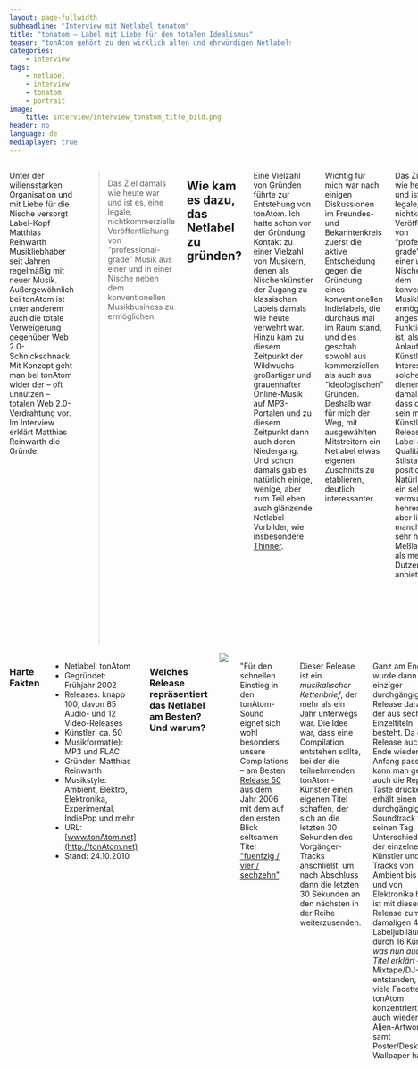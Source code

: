 ```yaml
---
layout: page-fullwidth
subheadline: "Interview mit Netlabel tonatom"
title: "tonatom – Label mit Liebe für den totalen Idealismus"
teaser: "tonAtom gehört zu den wirklich alten und ehrwürdigen Netlabels, das nie die eigene Mission aus den Augen verloren hat."
categories:
    - interview
tags:
    - netlabel
    - interview
    - tonatom
    - portrait
image:
    title: interview/interview_tonatom_title_bild.png
header: no
language: de
mediaplayer: true
---
```

<div class="row">
<div class="large-7 columns" markdown="1">

Unter der willensstarken Organisation und mit Liebe für die Nische
versorgt Label-Kopf Matthias Reinwarth Musikliebhaber seit Jahren
regelmäßig mit neuer Musik. Außergewöhnlich bei tonAtom ist unter
anderem auch die totale Verweigerung gegenüber Web 2.0-Schnickschnack.
Mit Konzept geht man bei tonAtom wider der – oft unnützen – totalen Web
2.0-Verdrahtung vor. Im Interview erklärt Matthias Reinwarth die
Gründe.

> Das Ziel damals wie heute war und ist es, eine legale, nichtkommerzielle Veröffentlichung von “professional-grade” Musik aus einer und in einer Nische neben dem konventionellen Musikbusiness zu ermöglichen.



## Wie kam es dazu, das Netlabel zu gründen?

Eine Vielzahl von Gründen führte zur Entstehung von tonAtom. Ich hatte
schon vor der Gründung Kontakt zu einer Vielzahl von Musikern, denen als
Nischenkünstler der Zugang zu klassischen Labels damals wie heute
verwehrt war. Hinzu kam zu diesem Zeitpunkt der Wildwuchs großartiger
und grauenhafter Online-Musik auf MP3-Portalen und zu diesem Zeitpunkt
dann auch deren Niedergang. Und schon damals gab es natürlich einige,
wenige, aber zum Teil eben auch glänzende Netlabel-Vorbilder, wie
insbesondere [Thinner](http://thinner.cc).

Wichtig für mich war nach einigen Diskussionen im Freundes- und
Bekanntenkreis zuerst die aktive Entscheidung gegen die Gründung eines
konventionellen Indielabels, die durchaus mal im Raum stand, und dies
geschah sowohl aus kommerziellen als auch aus “ideologischen” Gründen.
Deshalb war für mich der Weg, mit ausgewählten Mitstreitern ein Netlabel
etwas eigenen Zuschnitts zu etablieren, deutlich interessanter.

Das Ziel damals wie heute war und ist es, eine legale, nichtkommerzielle
Veröffentlichung von “professional-grade” Musik aus einer und in einer
Nische neben dem konventionellen Musikbusiness zu ermöglichen. Die
angestrebte Funktion war und ist, als Anlaufstelle für Künstler und
Interessenten solcher Musik zu dienen. Schon damals war klar, dass der
Ansatz sein muss, die Künstler, die Releases und das Label als
Qualitäts- und Stilstatement zu positionieren. Natürlich ist das ein
sehr, vermutlich zu hehrer Anspruch, aber lieber manchmal eine sehr hohe
Meßlatte reissen, als mediokre Dutzendware anbieten.



## Wer steckt hinter dem Label?

<figure>
<img src="{{ site.urlimg }}interview/interview_tonatom_matthias_reinwarth.jpg">
<figcaption>Foto: Matthias Reinwarth von tonAtom</figcaption>
</figure>


Die maßgebliche Figur hinter [tonAtom](http://www.tonatom.net/) bin wohl
ich, [Matthias Reinwarth](http://www.reinwarth.de/), der das Label von
der Gründung bis heute gestaltet und die letztendlichen Entscheidungen
über Releases und die Entwicklung trifft.

Unerläßlich ist aber die Unterstützung durch einige Mitstreiter, die in
zum Teil wechselnder Zusammensetzung. Dies waren zu Beginn Matthias “Red
Sparrow” Spittler und Sabine “elektr@” Dirksen, bis heute immer mal
wieder Carsten “Alcyon” Büttemeier und Axel Fischer. Neuerdings stößt
auch Andreas Usenbenz hinzu, der eigene Releases als
[Nobile](http://www.tonatom.net/content/profile/nobile.html) und
[Sonovo](http://www.tonatom.net/content/profile/sonovo.html)
veröffentlicht hat und durch sein Mastering den neueren
Veröffentlichungen die klangliche Finesse verleiht und in Zukunft
verstärkt verleihen wird.

Hinzu kommen und kamen Sponsoren, die das Hosting abseits von den
üblichen Netlabelplattformen ermöglichen.

Unschätzbaren Anteil haben bei der Gestaltung der Releases als
Gesamtprodukt die Artworks von [Alexander “Aljen”
Jensko](http://www.tonatom.net/content/profile/aljen.html), der seit
Gründung eine Vielzahl von Cover-Artworks beigesteuert hat, die auch
optisch einen tonAtom-Labelstil darstellen. Er war und ist auch bei der
Entwicklung des Labels immer ein wichtiger Diskussionspartner, etwa wenn
es um Anpassungen der Ausrichtung, etwa bei den Änderungen des
Releasekonzeptes ging – von anfangs reinen EPs hin zu vollen Releases
und Videos. Neben der Tatsache, dass er tonAtom auch akustisch
mitbeeinflusst hat, sind auch seine Poster, die zu einigen Compilations
entstanden, sehenswert.



## Wie beschreibt Ihr Euren Sound?

Die Beschreibung eines tonAtom-Sounds versuche ich zu vermeiden, weil
das nach meiner Meinung einfach nicht geht.

Das Label entwickelt sich natürlich über die Jahre und konnte man am
Anfang noch Ambient+Elektro+Experimental als Verortung des Stils
angeben, so sind heute andere Stilistiken hinzu gekommen, die aber in
der Summe – natürlich nur meiner Meinung nach – doch tonAtom als Ganzes
und stimmiges Gesamtes umreissen. Gerade die Indiepop-Musik von
[ne:o](http://www.tonatom.net/content/profile/ne-o.html) und
[msc](http://www.tonatom.net/content/profile/msc.html), Filmmusiken und
Poppiges, die ironisch-plakativen und doch so unterschiedlichen
Veröffentlichungen von
[Konsumprodukt](http://www.tonatom.net/content/profile/konsumprodukt.html)
und
[Wellenformreiter](http://www.tonatom.net/content/profile/wellenformreiter.html)
neben den eher “typischen” elektronischen Netlabel-Releases zwischen
Ambient und Elektronika machen den Stil in Summe ziemlich
“unbeschreiblich”.

Am einfachsten könnte man vielleicht sagen, **der tonAtom-Sound ist
Matthias’ Musikgeschmack**, denn schliesslich habe ich die Releases
ausgewählt :-)



## Wodurch hebt sich Euer von der Konkurrenz ab?

Ich habe eine Vielzahl von Netlabels und deren Betreiber über die Jahre
immer eher als Mitstreiter und Kommunikationspartner empfunden, deshalb
gefällt mir schon das Wort Konkurrenz nur sehr bedingt, eigentlich gar
nicht. Trotzdem sind einige Unterschiede offensichtlich:

Konzeptionell: **tonAtom konzentriert sich ausschliesslich auf eine mehr
oder weniger regelmäßige Veröffentlichung von netaudio-releases.** Nicht
mehr und nicht weniger. Von der allgemeinen Ausrichtung ist tonAtom
**sehr konsequent nicht-kommerziell** und rein auf das Internet und
seine Möglichkeiten ausgerichtet. Das heisst, es gibt keinen Shop, kein
Merchandising, keine Flattr-Buttons und keine Google-Ads.

Den Live-Aspekt, das Vinyl-Verkaufen und den Versuch bei Bandcamp einen
Euro zu verdienen, überlasse ich den Künstlern selbst. tonAtom soll nur
und ausschliesslich das verlässliche und hoffentlich qualitativ
hochwertige Online-Label als ein Partner des Künstlers sein. **Viele
2.0-ige Interaktions-Möglichkeiten existieren mit voller Absicht
nicht**: Es gibt keine Diskussions- und Feedbackmechanismen, keine
Download-Counter oder Voting-Buttons. Das ist sehr old-school, spiegelt
aber auch nicht zuletzt einen sehr klaren Releasebegriff (im Sinne von
“fertiges Produkt”) wieder.

Stilistisch bedient tonAtom eine Auswahl musikalischer Richtungen, aber
einige mit voller Absicht praktisch nicht, die ansonsten einen Großteil
der Netaudio-Szene ausmachen. Das ist der gesamte, in den 90ern fußende,
Dancefloor-orientierte Bereich, zwischen Dub, Techno und House mit all
den feinen Abstufungen dazwischen. Hier gibt es aus meiner Sicht einfach
schon mehr als nötig, auch in sehr guter handwerklicher Qualität. Die
Vier-Viertel-”Umtss-Umtss”-Ästhetik hat sich mir nie erschlossen, womit
wohl hinreichend erklärt ist, warum es wohl nie eine tonAtom-DJ-Night in
einem Club geben kann.



## Welche Mission verfolgt Euer Netlabel?

**Ich verstehe Labels heute mehr denn je als Filter** und das auf den
Ebenen Quantität, Originalität, Qualität (Musik, Mastering, Artwork) und
Stil. Das Internet ermöglicht es heute jedem, zu publizieren, sei es als
Künstler oder als Netlabel. Das Großartige an dieser Möglichkeit kann
man gar nicht genug betonen. Die wohl wichtigste Mission für ein
Netlabel aus meiner Sicht ist es nun aber, einem interessierten Hörer
unter einem Labelnamen – bei mir eben tonAtom – regelmäßig stilistisch
interessante und qualitativ hochwertige Releases von faszinierenden und
ungewöhnlichen Künstlern anzubieten.

Das bedeutet auch: **Nicht publizieren um jeden Preis, sondern Sorgfalt
und Arbeit mit dem Künstler am Produkt.** Mehr als ein Release ist erst
durch Überzeugungsarbeit mit dem Künstler in der heutigen Form oder
überhaupt erst entstanden. Die Auswahl der Releases, des Artworks und
Kontrolle oder Beisteuern eines guten Masterings, ein vollständiges und
ansprechendes Tagging der einzelne Dateien sind ein wichtiger Teil
hiervon.

**Im Idealfall ist die Mission erfüllt, wenn man Hörerschichten
erreicht, die nicht sowieso schon Netlabel hören**, sondern wegen der
Musik, der Künstler oder des Labelstils wiederkommen.

Ich bin selbst begeisterter Konsument von Netlabel-Musik: Wenn ich
weiss, dass mir eine Reihe Releases von einem Netlabel zugesagt haben,
werde ich den Newsletter oder den Twitter-Feed verfolgen und den
nächsten Release – zum Beispiel bei Laridae oder Stadtgrün – auch
ungeprüft herunterladen. Bin ich mehrfach durch schlechte Qualität auf
unterschiedlichster Ebene enttäuscht worden, oder publizieren die
Netlabel-Betreiber Musik, die mir stilistisch nicht zusagt, verschwindet
bei mir ein Netlabel vom Radar.



## Welches besondere Erlebnis oder Ereignis verbindest Du mit Deinem Netlabel?

<img src="{{ site.urlimg }}interview/interview_tonatom_netaudioberlin2007_07.jpg" alt="netaudio berlin 2007">

Als rein auf das Internet fixiertes Label sind die “real-life”
Ereignisse dünn gesät, was ja Teil des Konzeptes ist. Auch die
Kommunikation im Team und mit den Künstlern erfolgt ohne direkten,
persönlichen Kontakt, sondern mit Mail, Skype, Telefon und neuerdings
auch mal via social networks.

<img src="{{ site.urlimg }}interview/interview_tonatom_netaudioberlin2007_03.jpg" alt="netaudio berlin 2007">

Spannend sind deshalb die seltenen, aber um so interessanteren
persönlichen Kontakt im tonAtom-Umfeld, aber auch mit anderen
Netaudio-Aktivisten, insbesondere auf den einschlägigen Veranstaltungen
wie die [Cologne Commons](http://cologne-commons.de/) oder [Netaudio
Berlin](http://www.netaudioberlin.de/). Ein besonderes Highlight war
sicherlich die Präsentation des [Releases “v/a – recovered
items”](http://www.tonatom.net/releases/tA_X_recovered/) auf der
Netaudio Berlin-Veranstaltung im RAW-Tempel im Oktober 2007, wo
Alexander Jensko als Ausgangspunkt zu jedem Titel eine Grafik
präsentierte.

<img src="{{ site.urlimg }}interview/interview_tonatom_netaudioberlin2007_10.jpg">

Über die Jahre hat es auch immer wieder die Möglichkeit gegeben, tonAtom
und Netaudio in Radio-Sendungen, insbesondere im unabhängigen Radio oder
in Podcasts vorzustellen, was immer interessante Veranstaltungen sind,
die auch neue Hörerkreise erschliessen.



## Wo seht ihr das Netlabel in der Zukunft?

Gut gemachte Netlabel wie [12rec](http://12rec.net),
[kahvi](http://kahvi.org), [laridae](http://www.laridae.at/) oder
[aaahh-records](http://www.aaahh-records.net) (und viele mehr) haben
heute die Position erreicht, einen alternativen Publikationsweg für
Musik und Künstler unter alternativen Lizenzen darzustellen. Hierbei
erreichen sie Personenkreise, insbesondere auch die *digital natives*,
die vom Unfang vergleichbar und zum Teil sogar deutlich größer als die
Reichweite von klassischen Independent-Labels sind. Hierbei
**überschreiten sie insbesondere nationale und Sprachgrenzen, denen die
klassische Distributionsformen zwangsläufig unterliegen**. Diese
Reichweite und diese Form der Publikation ist die Stärke der Netlabels.
Und das geschieht parallel zum klassischen Musik-Business.

**Genau da sehe ich auch für die Zukunft die Rolle der Netlabels und die
von tonAtom.**

Anders als Independent Labels und das klassische Musik-Business haben
Netlabels aber aus meiner Sicht auch die Gelegenheit und die
Verpflichtung für die kleine und kleinste Nische. Kommerzieller Erfolg
stört genau so wenig wie kommerzieller Misserfolg. Und das ist eine
Chance, die aus meiner Sicht umfassend zu nutzen ist. **Mut, Vielfalt
und Nonkonformität sind spannender als noch ein weiterer
Dub/Tech/House-Release.** Der Weg zu den Personenkreisen jenseits der
Internet-affinen Hörer ist sicher weiter spannend, aber Mundpropaganda
und die Presse haben schon einiges bewegt.

Die Künstler, die das wollen, können den Rückenwind einer Publikation
auf einem renommierten Netlabel zur eigenen Vermarktung nutzen, sei es
live, als DJ oder VJ, als Lizenzgeber für kommerzielle Nutzung oder als
Auftragskomponist.

Die Netlabels, die das wollen, treten beispielsweise regional oder
punktuell national/international als Veranstalter auf oder vertreiben
per Mailorder physikalische Tonträger, die im besten Falle auch
tatsächlichen Mehrwert lieferen.

Für diese Aufgaben, wenn gewollt, sehe ich aber dedizierte, klar
kommerziell agierende und auch so rechtlich aufgestellte (GbR, GmbH)
parallele Organisationsformen für sinnvoller an. Das kann dann etwa als
Booking Agentur, konventionelles und damit kommerzielles Label, als
Mailorder-Versand für Vinyl und Merchandise, oder als Verlag sein. Das
macht dann die Trennung zum Netlabel als vielfach nicht-kommerziell
(CC-nc) agierende Organisation viel leichter.

Die zentrale Rolle für das Netlabel selbst aber ist aus meiner Sicht die
oben beschrieben Rolle als Filter, Marke und verlässlicher Lieferant
legaler, musikalischer Herausforderungen.

**tonAtom wird auch in Zukunft nur diese eine Aufgabe wahrnehmen, also
da bleiben, wo es ist.**



## Vielen Dank für das Interview, Matthias!



### Credits für Fotos

Fotos NetaudioBerlin 2007 (c) 2007 [aljen.de](http://aljen.de) //
Creative Commons:
[by-nc-nd](http://creativecommons.org/licenses/by-nc-nd/3.0/de/)

</div><!-- /.large-7 -->
<div class="large-5 columns panel radius" markdown="1">


### Harte Fakten

- Netlabel: tonAtom
- Gegründet: Frühjahr 2002
- Releases: knapp 100, davon 85 Audio- und 12 Video-Releases
- Künstler: ca. 50
- Musikformat(e): MP3 und FLAC
- Gründer: Matthias Reinwarth
- Musikstyle: Ambient, Elektro, Elektronika, Experimental, IndiePop und mehr
- URL: [www.tonAtom.net](http://tonAtom.net)
- Stand: 24.10.2010


### Welches Release repräsentiert das Netlabel am Besten? Und warum?

<img src="{{ site.urlimg }}interview/cover_tonatom_release_50.jpg">

"Für den schnellen Einstieg in den tonAtom-Sound eignet sich wohl
besonders unsere Compilations – am Besten [Release
50](http://tonAtom.net/releases/050/) aus dem Jahr 2006 mit dem auf den
ersten Blick seltsamen Titel ["fuenfzig / vier /
sechzehn"](http://tonAtom.net/releases/050/).

Dieser Release ist ein *musikalischer Kettenbrief*, der mehr als ein
Jahr unterwegs war. Die Idee war, dass eine Compilation entstehen
sollte, bei der die teilnehmenden tonAtom-Künstler einen eigenen Titel
schaffen, der sich an die letzten 30 Sekunden des Vorgänger-Tracks
anschließt, um nach Abschluss dann die letzten 30 Sekunden an den
nächsten in der Reihe weiterzusenden.

Ganz am Ende wurde dann ein einziger durchgängiger Release daraus, der
aus sechzehn Einzeltiteln besteht. Da der Release auch am Ende wieder
zum Anfang passt, kann man gerne auch die Repeat-Taste drücken und
erhält einen durchgängigen Soundtrack für seinen Tag. In aller
Unterschiedlichkeit der einzelnen Künstler und ihrer Tracks von Ambient
bis Pop und von Elektronika bis IDM ist mit diesem 50. Release zum
damaligen 4. Labeljubiläum durch 16 Künstler – *was nun auch den Titel
erklärt* – ein Mixtape/DJ-Set entstanden, das viele Facetten von tonAtom
konzentriert und auch wieder ein Aljen-Artwork samt
Poster/Desktop-Wallpaper hat."

#### Anhören und Downloaden

<audio controls>
  <source src="http://mirror.dotplex.de/tonatom/media/050/mp3/tonAtom.050.mp3" type="audio/mpeg">
  Your browser does not support the audio tag.
</audio>




</div><!-- /.large-5 -->
</div><!-- /.row -->
